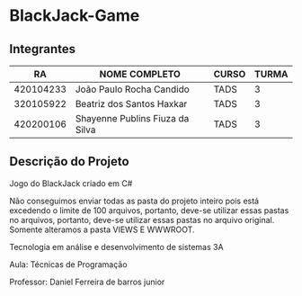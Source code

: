 # BlackJack-Game 


## Integrantes
| RA   | NOME COMPLETO | CURSO | TURMA |
|------|---------------|-------|-------|
| 420104233  |  João Paulo Rocha Candido         | TADS  | 3 |
| 320105922  | Beatriz dos Santos Haxkar         | TADS  | 3 | 
| 420200106  |  Shayenne Publins Fiuza da Silva  | TADS  | 3 |

## Descrição do Projeto 
Jogo do BlackJack criado em C#  

Não conseguimos enviar todas as pasta do projeto inteiro pois está excedendo o limite de 100 arquivos, portanto, deve-se utilizar essas pastas no arquivos, portanto, deve-se utilizar essas pastas no arquivo original. Somente alteramos a pasta VIEWS E WWWROOT.

Tecnologia em análise e desenvolvimento de sistemas 3A

Aula: Técnicas de Programação

Professor: Daniel Ferreira de barros junior
